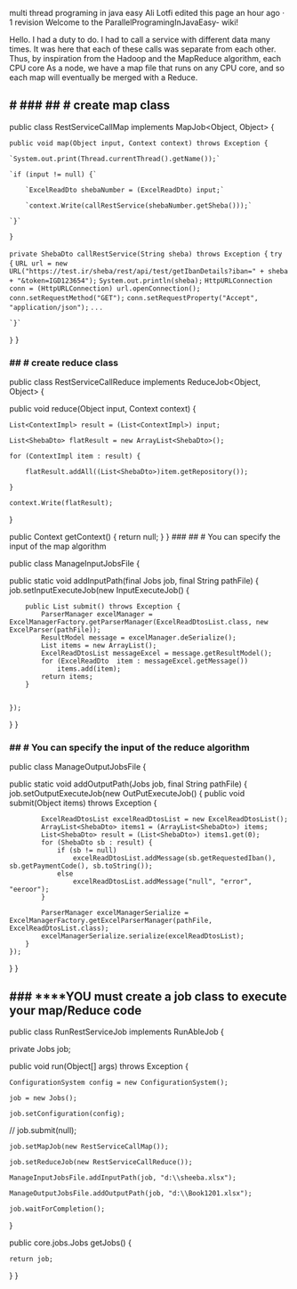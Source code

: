 multi thread programing in java easy
Ali Lotfi edited this page an hour ago · 1 revision
Welcome to the ParallelProgramingInJavaEasy- wiki!

Hello. I had a duty to do. I had to call a service with different data many times. It was here that each of these calls was separate from each other. Thus, by inspiration from the Hadoop and the MapReduce algorithm, each CPU core As a node, we have a map file that runs on any CPU core, and so each map will eventually be merged with a Reduce.

## # ### ## # create map class
public class RestServiceCallMap implements MapJob<Object, Object> {

`public void map(Object input, Context context) throws Exception {`

    `System.out.print(Thread.currentThread().getName());`

    `if (input != null) {`

        `ExcelReadDto shebaNumber = (ExcelReadDto) input;`

        `context.Write(callRestService(shebaNumber.getSheba()));`

    `}`

`}`

`private ShebaDto callRestService(String sheba) throws Exception {`
    `try {`
        `URL url = new URL("https://test.ir/sheba/rest/api/test/getIbanDetails?iban=" + sheba + "&token=IGD123654");`
        `System.out.println(sheba);`
        `HttpURLConnection conn = (HttpURLConnection) url.openConnection();`
        `conn.setRequestMethod("GET");`
        `conn.setRequestProperty("Accept", "application/json");`
         .
         .
         .

    `}`
`}`
}

### ## # create reduce class

public class RestServiceCallReduce implements ReduceJob<Object, Object> {

public void reduce(Object input, Context context) {

    List<ContextImpl> result = (List<ContextImpl>) input;

    List<ShebaDto> flatResult = new ArrayList<ShebaDto>();

    for (ContextImpl item : result) {

        flatResult.addAll((List<ShebaDto>)item.getRepository());

    }

    context.Write(flatResult);

}

public Context getContext() {
    return null;
}
} ### ## # You can specify the input of the map algorithm

public class ManageInputJobsFile {

public static void addInputPath(final Jobs job, final String pathFile) {
    job.setInputExecuteJob(new InputExecuteJob() {

        public List submit() throws Exception {
            ParserManager excelManager = ExcelManagerFactory.getParserManager(ExcelReadDtosList.class, new ExcelParser(pathFile));
            ResultModel message = excelManager.deSerialize();
            List items = new ArrayList();
            ExcelReadDtosList messageExcel = message.getResultModel();
            for (ExcelReadDto  item : messageExcel.getMessage())
                items.add(item);
            return items;
        }


    });
}
}

### ## # You can specify the input of the reduce algorithm

public class ManageOutputJobsFile {

public static void addOutputPath(Jobs job, final String pathFile) {
    job.setOutputExecuteJob(new OutPutExecuteJob() {
        public void submit(Object items) throws Exception {

            ExcelReadDtosList excelReadDtosList = new ExcelReadDtosList();
            ArrayList<ShebaDto> items1 = (ArrayList<ShebaDto>) items;
            List<ShebaDto> result = (List<ShebaDto>) items1.get(0);
            for (ShebaDto sb : result) {
                if (sb != null)
                    excelReadDtosList.addMessage(sb.getRequestedIban(), sb.getPaymentCode(), sb.toString());
                else
                    excelReadDtosList.addMessage("null", "error", "eeroor");
            }

            ParserManager excelManagerSerialize = ExcelManagerFactory.getExcelParserManager(pathFile, ExcelReadDtosList.class);
            excelManagerSerialize.serialize(excelReadDtosList);
        }
    });


}
}

## ### ****YOU must create a job class to execute your map/Reduce code
public class RunRestServiceJob implements RunAbleJob {

private Jobs job;


public void run(Object[] args) throws Exception {

    ConfigurationSystem config = new ConfigurationSystem();

    job = new Jobs();

    job.setConfiguration(config);
// job.submit(null);

    job.setMapJob(new RestServiceCallMap());

    job.setReduceJob(new RestServiceCallReduce());

    ManageInputJobsFile.addInputPath(job, "d:\\sheeba.xlsx");

    ManageOutputJobsFile.addOutputPath(job, "d:\\Book1201.xlsx");

    job.waitForCompletion();

}


public core.jobs.Jobs getJobs() {

    return job;

}
}
